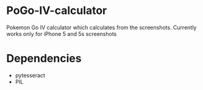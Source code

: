 # PoGo-IV-calculator
Pokemon Go IV calculator which calculates from the screenshots. Currently works only for iPhone 5 and 5s screenshots

# Dependencies
* pytesseract
* PIL

